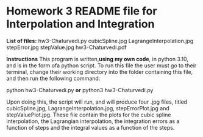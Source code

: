 # Homework 3 README file for Interpolation and Integration

**List of files:**
hw3-Chaturvedi.py
cubicSpline.jpg
LagrangeInterpolation.jpg
stepError.jpg
stepValue.jpg
hw3-Chaturvedi.pdf

**Instructions**
This program is written,**using my own code**, in python 3.10, and is in 
the form ofa python script. To run this file the user must go to their 
terminal, change their working directory into the folder containing this 
file, and then run the following command:

python hw3-Chaturvedi.py
 **or**
python3 hw3-Chaturvedi.py

Upon doing this, the script will run, and will produce four .jpg files, 
titled cubicSpline.jpg, LagrangeInterpolation.jpg, stepErrorPlot.jpg and 
stepValuePlot.jpg. These file contain the plots for the cubic 
spline interpolation, the Lagrangian interpolation, the integration 
errors as a function of steps and the integral values as a function of the 
steps. 
